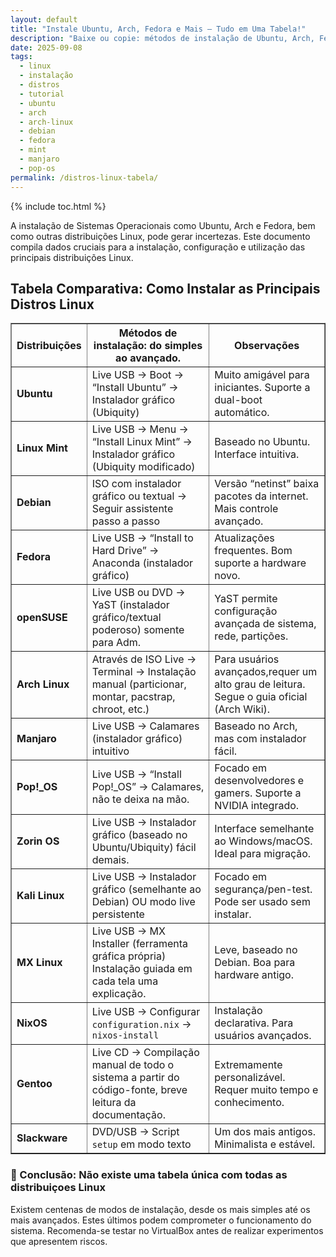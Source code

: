 ```yaml
---
layout: default
title: "Instale Ubuntu, Arch, Fedora e Mais — Tudo em Uma Tabela!"
description: "Baixe ou copie: métodos de instalação de Ubuntu, Arch, Fedora, Mint, Manjaro, Pop!_OS e mais — tudo em uma tabela fácil de usar."
date: 2025-09-08
tags:
  - linux
  - instalação
  - distros
  - tutorial
  - ubuntu
  - arch
  - arch-linux
  - debian
  - fedora
  - mint
  - manjaro
  - pop-os
permalink: /distros-linux-tabela/
---
```


{% include toc.html %}

<section class="post-content">



<p>A instalação de Sistemas Operacionais como Ubuntu, Arch e Fedora, bem como outras distribuições Linux, pode gerar incertezas. Este documento compila dados cruciais para a instalação, configuração e utilização das principais distribuições Linux.</p>

<h2>Tabela Comparativa: Como Instalar as Principais Distros Linux</h2>






<table border="1" cellpadding="5" cellspacing="0">
  <thead>
    <tr>
      <th><strong>Distribuições</strong></th>
      <th><strong>Métodos de instalação: do simples ao avançado.</strong></th>
      <th><strong>Observações</strong></th>
    </tr>
  </thead>
  <tbody>
    <tr>
      <td><strong>Ubuntu</strong></td>
      <td>Live USB → Boot → “Install Ubuntu” → Instalador gráfico (Ubiquity)</td>
      <td>Muito amigável para iniciantes. Suporte a dual-boot automático.</td>
    </tr>
    <tr>
      <td><strong>Linux Mint</strong></td>
      <td>Live USB → Menu → “Install Linux Mint” → Instalador gráfico (Ubiquity modificado)</td>
      <td>Baseado no Ubuntu. Interface intuitiva.</td>
    </tr>
    <tr>
      <td><strong>Debian</strong></td>
      <td>ISO com instalador gráfico ou textual → Seguir assistente passo a passo</td>
      <td>Versão “netinst” baixa pacotes da internet. Mais controle avançado.</td>
    </tr>
    <tr>
      <td><strong>Fedora</strong></td>
      <td>Live USB → “Install to Hard Drive” → Anaconda (instalador gráfico)</td>
      <td>Atualizações frequentes. Bom suporte a hardware novo.</td>
    </tr>
    <tr>
      <td><strong>openSUSE</strong></td>
      <td>Live USB ou DVD → YaST (instalador gráfico/textual poderoso) somente para Adm.</td>
      <td>YaST permite configuração avançada de sistema, rede, partições.</td>
    </tr>
    <tr>
      <td><strong>Arch Linux</strong></td>
      <td>Através de ISO Live → Terminal → Instalação manual (particionar, montar, pacstrap, chroot, etc.)</td>
      <td>Para usuários avançados,requer um alto grau de leitura. Segue o guia oficial (Arch Wiki).</td>
    </tr>
    <tr>
      <td><strong>Manjaro</strong></td>
      <td>Live USB → Calamares (instalador gráfico) intuitivo </td>
      <td>Baseado no Arch, mas com instalador fácil.</td>
    </tr>
    <tr>
      <td><strong>Pop!_OS</strong></td>
      <td>Live USB → “Install Pop!_OS” → Calamares, não te deixa na mão.</td>
      <td>Focado em desenvolvedores e gamers. Suporte a NVIDIA integrado.</td>
    </tr>
    <tr>
      <td><strong>Zorin OS</strong></td>
      <td>Live USB → Instalador gráfico (baseado no Ubuntu/Ubiquity) fácil demais.</td>
      <td>Interface semelhante ao Windows/macOS. Ideal para migração.</td>
    </tr>
    <tr>
      <td><strong>Kali Linux</strong></td>
      <td>Live USB → Instalador gráfico (semelhante ao Debian) OU modo live persistente</td>
      <td>Focado em segurança/pen-test. Pode ser usado sem instalar.</td>
    </tr>
    <tr>
      <td><strong>MX Linux</strong></td>
      <td>Live USB → MX Installer (ferramenta gráfica própria) Instalação guiada em cada tela uma explicação.</td>
      <td>Leve, baseado no Debian. Boa para hardware antigo.</td>
    </tr>
    <tr>
      <td><strong>NixOS</strong></td>
      <td>Live USB → Configurar <code>configuration.nix</code> → <code>nixos-install</code></td>
      <td>Instalação declarativa. Para usuários avançados.</td>
    </tr>
    <tr>
      <td><strong>Gentoo</strong></td>
      <td>Live CD → Compilação manual de todo o sistema a partir do código-fonte, breve leitura da documentação.</td>
      <td>Extremamente personalizável. Requer muito tempo e conhecimento.</td>
    </tr>
    <tr>
      <td><strong>Slackware</strong></td>
      <td>DVD/USB → Script <code>setup</code> em modo texto</td>
      <td>Um dos mais antigos. Minimalista e estável.</td>
    </tr>
  </tbody>
</table>






  <h3>📌 Conclusão: Não existe uma tabela única com todas as distribuiçoes Linux </h3>  
  <p>Existem centenas de modos de instalação, desde os mais simples até os mais avançados. Estes últimos podem comprometer o funcionamento do sistema. Recomenda-se testar no VirtualBox antes de realizar experimentos que apresentem riscos.</p>
